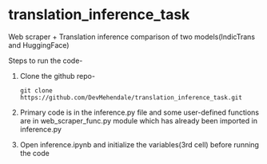 # translation_inference_task
Web scraper + Translation inference comparison of two models(IndicTrans and HuggingFace)


Steps to run the code-
1)	Clone the github repo-

    ```git clone https://github.com/DevMehendale/translation_inference_task.git```
3)	Primary code is in the inference.py file and some user-defined functions are in web_scraper_func.py module which has already been imported in inference.py
4)	Open inference.ipynb and initialize the variables(3rd cell) before running the code
